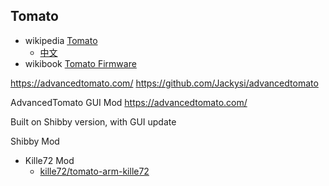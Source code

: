 ## Tomato


* wikipedia [Tomato](https://en.wikipedia.org/wiki/Tomato_(firmware))
  * [中文](https://zh.wikipedia.org/wiki/Tomato)
* wikibook [Tomato Firmware](https://en.wikibooks.org/wiki/Tomato_Firmware)

https://advancedtomato.com/
https://github.com/Jackysi/advancedtomato


AdvancedTomato GUI Mod
https://advancedtomato.com/

Built on Shibby version, with GUI update


Shibby Mod


* Kille72 Mod
  * [kille72/tomato-arm-kille72](https://bitbucket.org/kille72/tomato-arm-kille72)
